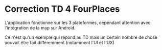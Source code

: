 # Correction TD 4 FourPlaces

L'application fonctionne sur les 3 plateformes, cependant attention avec l'intégration de la map sur Android.


Ce n'est qu'un exemple qui répond au TD mais un certain nombre de chose pouvait être fait différemment (notamment l'UI et l'UX)
